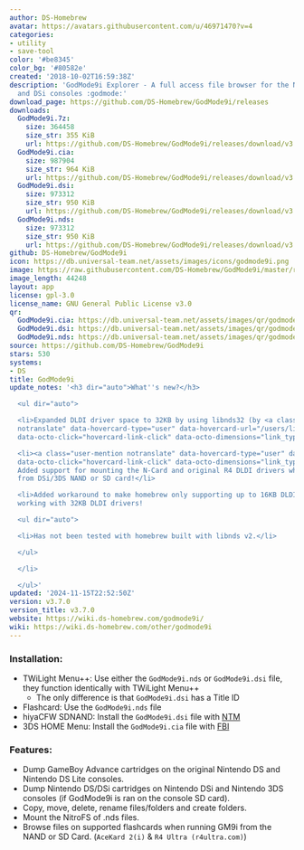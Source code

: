 ```yaml
---
author: DS-Homebrew
avatar: https://avatars.githubusercontent.com/u/46971470?v=4
categories:
- utility
- save-tool
color: '#be8345'
color_bg: '#80582e'
created: '2018-10-02T16:59:38Z'
description: 'GodMode9i Explorer - A full access file browser for the Nintendo DS
  and DSi consoles :godmode:'
download_page: https://github.com/DS-Homebrew/GodMode9i/releases
downloads:
  GodMode9i.7z:
    size: 364458
    size_str: 355 KiB
    url: https://github.com/DS-Homebrew/GodMode9i/releases/download/v3.7.0/GodMode9i.7z
  GodMode9i.cia:
    size: 987904
    size_str: 964 KiB
    url: https://github.com/DS-Homebrew/GodMode9i/releases/download/v3.7.0/GodMode9i.cia
  GodMode9i.dsi:
    size: 973312
    size_str: 950 KiB
    url: https://github.com/DS-Homebrew/GodMode9i/releases/download/v3.7.0/GodMode9i.dsi
  GodMode9i.nds:
    size: 973312
    size_str: 950 KiB
    url: https://github.com/DS-Homebrew/GodMode9i/releases/download/v3.7.0/GodMode9i.nds
github: DS-Homebrew/GodMode9i
icon: https://db.universal-team.net/assets/images/icons/godmode9i.png
image: https://raw.githubusercontent.com/DS-Homebrew/GodMode9i/master/resources/logo2.png
image_length: 44248
layout: app
license: gpl-3.0
license_name: GNU General Public License v3.0
qr:
  GodMode9i.cia: https://db.universal-team.net/assets/images/qr/godmode9i-cia.png
  GodMode9i.dsi: https://db.universal-team.net/assets/images/qr/godmode9i-dsi.png
  GodMode9i.nds: https://db.universal-team.net/assets/images/qr/godmode9i-nds.png
source: https://github.com/DS-Homebrew/GodMode9i
stars: 530
systems:
- DS
title: GodMode9i
update_notes: '<h3 dir="auto">What''s new?</h3>

  <ul dir="auto">

  <li>Expanded DLDI driver space to 32KB by using libnds32 (by <a class="user-mention
  notranslate" data-hovercard-type="user" data-hovercard-url="/users/lifehackerhansol/hovercard"
  data-octo-click="hovercard-link-click" data-octo-dimensions="link_type:self" href="https://github.com/lifehackerhansol">@lifehackerhansol</a>)!</li>

  <li><a class="user-mention notranslate" data-hovercard-type="user" data-hovercard-url="/users/ApacheThunder/hovercard"
  data-octo-click="hovercard-link-click" data-octo-dimensions="link_type:self" href="https://github.com/ApacheThunder">@ApacheThunder</a>:
  Added support for mounting the N-Card and original R4 DLDI drivers when launched
  from DSi/3DS NAND or SD card!</li>

  <li>Added workaround to make homebrew only supporting up to 16KB DLDI drivers, now
  working with 32KB DLDI drivers!

  <ul dir="auto">

  <li>Has not been tested with homebrew built with libnds v2.</li>

  </ul>

  </li>

  </ul>'
updated: '2024-11-15T22:52:50Z'
version: v3.7.0
version_title: v3.7.0
website: https://wiki.ds-homebrew.com/godmode9i/
wiki: https://wiki.ds-homebrew.com/other/godmode9i
---
```

### Installation:
- TWiLight Menu++: Use either the `GodMode9i.nds` or `GodMode9i.dsi` file, they function identically with TWiLight Menu++
   - The only difference is that `GodMode9i.dsi` has a Title ID
- Flashcard: Use the `GodMode9i.nds` file
- hiyaCFW SDNAND: Install the `GodMode9i.dsi` file with [NTM](/ds/ntm)
- 3DS HOME Menu: Install the `GodMode9i.cia` file with [FBI](/3ds/fbi-nh)

### Features:
- Dump GameBoy Advance cartridges on the original Nintendo DS and Nintendo DS Lite consoles.
- Dump Nintendo DS/DSi cartridges on Nintendo DSi and Nintendo 3DS consoles (if GodMode9i is ran on the console SD card).
- Copy, move, delete, rename files/folders and create folders.
- Mount the NitroFS of .nds files.
- Browse files on supported flashcards when running GM9i from the NAND or SD Card. (`AceKard 2(i)` & `R4 Ultra (r4ultra.com)`)
